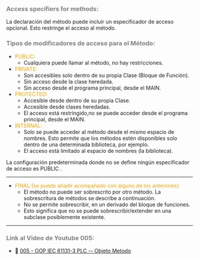 ### <span style="color:grey">Access specifiers for methods:</span>
La declaración del método puede incluir un especificador de acceso opcional. Esto restringe el acceso al método.
### <span style="color:grey">Tipos de modificadores de acceso para el Método:</span>
- <span style="color:orange">PUBLIC:</span> 
	- Cualquiera puede llamar al método, no hay restricciones.
- <span style="color:orange">PRIVATE:</span> 
    - Son accesibles solo dentro de su propia Clase (Bloque de Función).
    - Sin acceso desde la clase heredada.
    - Sin acceso desde el programa principal, desde el MAIN.
- <span style="color:orange">PROTECTED:</span> 
    - Accesible desde dentro de su propia Clase.
    - Accesible desde clases heredadas.
    - El acceso está restringido,no se puede acceder desde el programa principal, desde el MAIN.
- <span style="color:orange">INTERNAL:</span> 
    - Solo se puede acceder al método desde el mismo espacio de nombres. Esto permite que los métodos estén disponibles solo dentro de una determinada biblioteca, por ejemplo.
    - El acceso está limitado al espacio de nombres (la biblioteca).
    
La configuración predeterminada donde no se define ningún especificador de acceso es PUBLIC .    
***
- <span style="color:orange">FINAL:(se puede añadir acompañado con alguno de los anteriores)</span> 
    - El método no puede ser sobrescrito por otro método. La sobrescritura de métodos se describe a continuación.
    - No se permite sobrescribir, en un derivado del bloque de funciones. 
    - Esto significa que no se puede sobrescribir/extender en una subclase posiblemente existente.

***
### <span style="color:grey">Link al Video de Youtube 005:</span>
- 🔗 [005 - OOP IEC 61131-3 PLC -- Objeto Metodo](https://youtu.be/fa0tUTICVF0)

